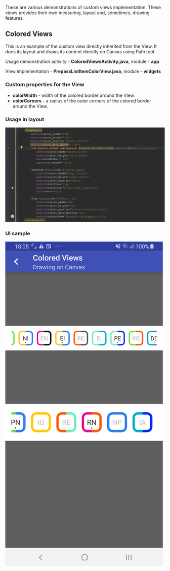 These are various demonstrations of custom views implementation. These views provides their own
measuring, layout and, sometimes, drawing features.

Colored Views
-------------

This is an example of the custom view directly inherited from the View. It does its layout and draws its content
directly on Canvas using Path tool.


Usage demonstration activity - **ColoredViewsActivity.java**, module - **app**

View implementation - **PrepassListItemColorView.java**, module - **widgets**

### Custom properties for the View ###
- **colorWidth** - width of the colored border around the View.
- **colorCorners** - a radius of the outer corners of the colored border around the View.

### Usage in layout ###

![Layout demo](/docs/colored_view_item.png "Layout demo")

### UI sample ###

![Filled RecyclerView example](/docs/colored_views.png "Filled RecyclerView example")
